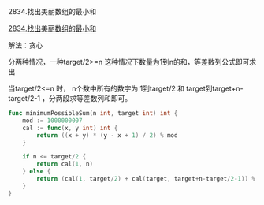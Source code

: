 2834.找出美丽数组的最小和

[2834.找出美丽数组的最小和](https://leetcode.cn/problems/find-the-minimum-possible-sum-of-a-beautiful-array/)



解法：贪心

分两种情况，一种target/2>=n 这种情况下数量为1到n的和，等差数列公式即可求出

当target/2<=n 时， n个数中所有的数字为 1到target/2 和 target到target+n-target/2-1 ，分两段求等差数列和即可。



```go
func minimumPossibleSum(n int, target int) int {
	mod := 1000000007
	cal := func(x, y int) int {
		return ((x + y) * (y - x + 1) / 2) % mod
	}

	if n <= target/2 {
		return cal(1, n)
	} else {
		return (cal(1, target/2) + cal(target, target+n-target/2-1)) % mod
	}
}
```
